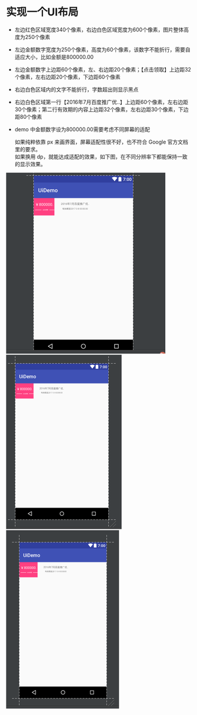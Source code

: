 # 实现一个UI布局

* 左边红色区域宽度340个像素，右边白色区域宽度为600个像素，图片整体高度为250个像素
* 左边金额数字宽度为250个像素，高度为60个像素，该数字不能折行，需要自适应大小，比如金额是800000.00
* 左边金额数字上边距60个像素，左、右边距20个像素；【点击领取】上边距32个像素，左右边距20个像素，下边距60个像素
* 右边白色区域内的文字不能折行，字数超出则显示黑点
* 右边白色区域第一行【2016年7月百度推广优..】上边距60个像素，左右边距30个像素；第二行有效期的内容上边距32个像素，左右边距30个像素，下边距80个像素
* demo 中金额数字设为800000.00需要考虑不同屏幕的适配

  如果纯粹依靠 px 来画界面，屏幕适配性很不好，也不符合 Google 官方文档里的要求。  
  如果换用 dp，就能达成适配的效果，如下图，在不同分辨率下都能保持一致的显示效果。
  
<img src="https://github.com/Zhai-Wang/BaiduIfeDemo/blob/master/Android/UiDemo/screenshot/1.png">
<img src="https://github.com/Zhai-Wang/BaiduIfeDemo/blob/master/Android/UiDemo/screenshot/2.png">
<img src="https://github.com/Zhai-Wang/BaiduIfeDemo/blob/master/Android/UiDemo/screenshot/3.png">
